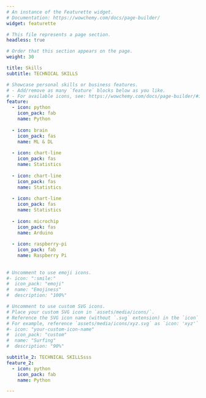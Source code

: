 ```yaml
---
# An instance of the Featurette widget.
# Documentation: https://wowchemy.com/docs/page-builder/
widget: featurette

# This file represents a page section.
headless: true

# Order that this section appears on the page.
weight: 30

title: Skills
subtitle: TECHNICAL SKILLS

# Showcase personal skills or business features.
# - Add/remove as many `feature` blocks below as you like.
# - For available icons, see: https://wowchemy.com/docs/page-builder/#icons
feature:
  - icon: python
    icon_pack: fab
    name: Python
    
  - icon: brain
    icon_pack: fas
    name: ML & DL
    
  - icon: chart-line
    icon_pack: fas
    name: Statistics
    
  - icon: chart-line
    icon_pack: fas
    name: Statistics
    
  - icon: chart-line
    icon_pack: fas
    name: Statistics
    
  - icon: microchip
    icon_pack: fas
    name: Arduino
    
  - icon: raspberry-pi
    icon_pack: fab
    name: Raspberry Pi
    
    
# Uncomment to use emoji icons.
#- icon: ":smile:"
#  icon_pack: "emoji"
#  name: "Emojiness"
#  description: "100%"

# Uncomment to use custom SVG icons.
# Place your custom SVG icon in `assets/media/icons/`.
# Reference the SVG icon name (without `.svg` extension) in the `icon` field.
# For example, reference `assets/media/icons/xyz.svg` as `icon: 'xyz'`
#- icon: "your-custom-icon-name"
#  icon_pack: "custom"
#  name: "Surfing"
#  description: "90%"

subtitle_2: TECHNICAL SKILLSsss
feature_2:
  - icon: python
    icon_pack: fab
    name: Python

---
```

